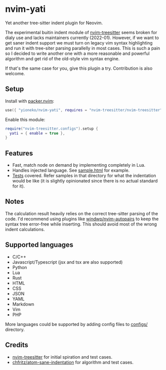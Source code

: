 # nvim-yati

Yet another tree-sitter indent plugin for Neovim.

The experimental buitin indent module of [nvim-treesitter](https://github.com/nvim-treesitter/nvim-treesitter) seems broken for dialy use and lacks maintainers currently (2022-01). However, if we want to get saner indent support we must turn on legacy vim syntax highlighting and run it with tree-siter parsing parallelly in most cases. This is such a pain so I decided to write another one with a more reasonable and powerful algorithm and get rid of the old-style vim syntax engine.

If that's the same case for you, give this plugin a try. Contribution is also welcome.

## Setup

Install with [packer.nvim](https://github.com/wbthomason/packer.nvim):

```lua
use({ "yioneko/nvim-yati", requires = "nvim-treesitter/nvim-treesitter" })
```

Enable this module:

```lua
require("nvim-treesitter.configs").setup {
  yati = { enable = true },
}
```

## Features

- Fast, match node on demand by implementing completely in Lua.
- Handles injected language. See [sample.html](test/indent/sample.html) for example.
- [Tests](test/indent) covered. Refer samples in that directory for what the indentation would be like (it is slightly opinionated since there is no actual standard for it).

## Notes

The calculation result heavily relies on the correct tree-sitter parsing of the code. I'd recommend using plugins like [windwp/nvim-autopairs](https://github.com/windwp/nvim-autopairs) to keep the syntax tree error-free while inserting. This should avoid most of the wrong indent calculations.

## Supported languages

- C/C++
- Javascript/Typescript (jsx and tsx are also supported)
- Python
- Lua
- Rust
- HTML
- CSS
- JSON
- YAML
- Markdown
- Vim
- PHP

More languages could be supported by adding config files to [configs/](lua/nvim-yati/configs) directory.

## Credits

- [nvim-treesitter](https://github.com/nvim-treesitter/nvim-treesitter) for initial spiration and test cases.
- [chfritz/atom-sane-indentation](https://github.com/chfritz/atom-sane-indentation) for algorithm and test cases.
